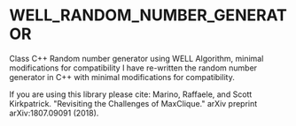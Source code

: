 # WELL_RANDOM_NUMBER_GENERATOR
Class C++ Random number generator using WELL Algorithm, minimal modifications for compatibility
I have re-written the random number generator in C++ with minimal modifications for compatibility.

If you are using this library please cite: Marino, Raffaele, and Scott Kirkpatrick. "Revisiting the Challenges of MaxClique." arXiv preprint arXiv:1807.09091 (2018).
